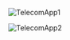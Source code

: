 













![TelecomApp1](https://github.com/danielrocha1/TelecomApp/assets/12690121/64b596d6-f2e9-422a-bf7a-7ef1334c7af8)

![TelecomApp2](https://github.com/danielrocha1/TelecomApp/assets/12690121/3ecdd1f9-57a1-4668-9a11-c88ebe8a7762)








